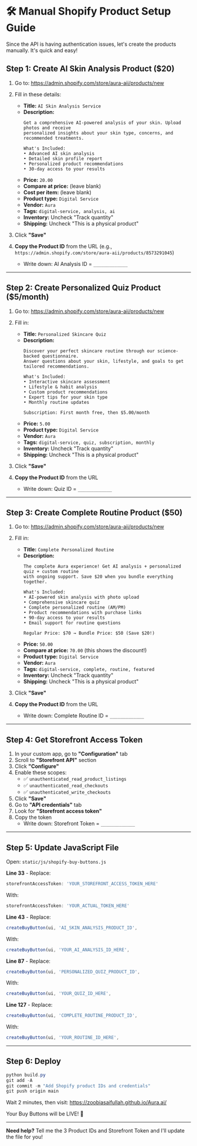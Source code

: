 # 🛠️ Manual Shopify Product Setup Guide

Since the API is having authentication issues, let's create the products manually. It's quick and easy!

## Step 1: Create AI Skin Analysis Product ($20)

1. Go to: https://admin.shopify.com/store/aura-aii/products/new

2. Fill in these details:
   - **Title:** `AI Skin Analysis Service`
   - **Description:** 
     ```
     Get a comprehensive AI-powered analysis of your skin. Upload photos and receive 
     personalized insights about your skin type, concerns, and recommended treatments.
     
     What's Included:
     • Advanced AI skin analysis
     • Detailed skin profile report
     • Personalized product recommendations
     • 30-day access to your results
     ```
   - **Price:** `20.00`
   - **Compare at price:** (leave blank)
   - **Cost per item:** (leave blank)
   - **Product type:** `Digital Service`
   - **Vendor:** `Aura`
   - **Tags:** `digital-service, analysis, ai`
   - **Inventory:** Uncheck "Track quantity"
   - **Shipping:** Uncheck "This is a physical product"

3. Click **"Save"**

4. **Copy the Product ID** from the URL (e.g., `https://admin.shopify.com/store/aura-aii/products/8573291045`)
   - Write down: AI Analysis ID = `_____________`

---

## Step 2: Create Personalized Quiz Product ($5/month)

1. Go to: https://admin.shopify.com/store/aura-aii/products/new

2. Fill in:
   - **Title:** `Personalized Skincare Quiz`
   - **Description:**
     ```
     Discover your perfect skincare routine through our science-backed questionnaire. 
     Answer questions about your skin, lifestyle, and goals to get tailored recommendations.
     
     What's Included:
     • Interactive skincare assessment
     • Lifestyle & habit analysis
     • Custom product recommendations
     • Expert tips for your skin type
     • Monthly routine updates
     
     Subscription: First month free, then $5.00/month
     ```
   - **Price:** `5.00`
   - **Product type:** `Digital Service`
   - **Vendor:** `Aura`
   - **Tags:** `digital-service, quiz, subscription, monthly`
   - **Inventory:** Uncheck "Track quantity"
   - **Shipping:** Uncheck "This is a physical product"

3. Click **"Save"**

4. **Copy the Product ID** from the URL
   - Write down: Quiz ID = `_____________`

---

## Step 3: Create Complete Routine Product ($50)

1. Go to: https://admin.shopify.com/store/aura-aii/products/new

2. Fill in:
   - **Title:** `Complete Personalized Routine`
   - **Description:**
     ```
     The complete Aura experience! Get AI analysis + personalized quiz + custom routine 
     with ongoing support. Save $20 when you bundle everything together.
     
     What's Included:
     • AI-powered skin analysis with photo upload
     • Comprehensive skincare quiz
     • Complete personalized routine (AM/PM)
     • Product recommendations with purchase links
     • 90-day access to your results
     • Email support for routine questions
     
     Regular Price: $70 → Bundle Price: $50 (Save $20!)
     ```
   - **Price:** `50.00`
   - **Compare at price:** `70.00` (this shows the discount!)
   - **Product type:** `Digital Service`
   - **Vendor:** `Aura`
   - **Tags:** `digital-service, complete, routine, featured`
   - **Inventory:** Uncheck "Track quantity"
   - **Shipping:** Uncheck "This is a physical product"

3. Click **"Save"**

4. **Copy the Product ID** from the URL
   - Write down: Complete Routine ID = `_____________`

---

## Step 4: Get Storefront Access Token

1. In your custom app, go to **"Configuration"** tab
2. Scroll to **"Storefront API"** section
3. Click **"Configure"**
4. Enable these scopes:
   - ✅ `unauthenticated_read_product_listings`
   - ✅ `unauthenticated_read_checkouts`  
   - ✅ `unauthenticated_write_checkouts`
5. Click **"Save"**
6. Go to **"API credentials"** tab
7. Look for **"Storefront access token"**
8. Copy the token
   - Write down: Storefront Token = `_____________`

---

## Step 5: Update JavaScript File

Open: `static/js/shopify-buy-buttons.js`

**Line 33** - Replace:
```javascript
storefrontAccessToken: 'YOUR_STOREFRONT_ACCESS_TOKEN_HERE'
```
With:
```javascript
storefrontAccessToken: 'YOUR_ACTUAL_TOKEN_HERE'
```

**Line 43** - Replace:
```javascript
createBuyButton(ui, 'AI_SKIN_ANALYSIS_PRODUCT_ID',
```
With:
```javascript
createBuyButton(ui, 'YOUR_AI_ANALYSIS_ID_HERE',
```

**Line 87** - Replace:
```javascript
createBuyButton(ui, 'PERSONALIZED_QUIZ_PRODUCT_ID',
```
With:
```javascript
createBuyButton(ui, 'YOUR_QUIZ_ID_HERE',
```

**Line 127** - Replace:
```javascript
createBuyButton(ui, 'COMPLETE_ROUTINE_PRODUCT_ID',
```
With:
```javascript
createBuyButton(ui, 'YOUR_ROUTINE_ID_HERE',
```

---

## Step 6: Deploy

```powershell
python build.py
git add -A
git commit -m "Add Shopify product IDs and credentials"
git push origin main
```

Wait 2 minutes, then visit: https://zoobiasaifullah.github.io/Aura.ai/

Your Buy Buttons will be LIVE! 🎉

---

**Need help?** Tell me the 3 Product IDs and Storefront Token and I'll update the file for you!
